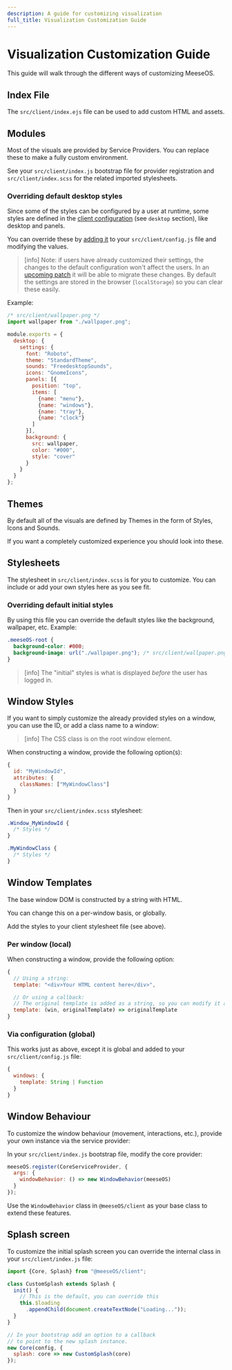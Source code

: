 ```yaml
---
description: A guide for customizing visualization
full_title: Visualization Customization Guide
---
```


# Visualization Customization Guide

This guide will walk through the different ways of customizing MeeseOS.

## Index File

The `src/client/index.ejs` file can be used to add custom HTML and assets.

## Modules

Most of the visuals are provided by Service Providers. You can replace these to make a fully custom environment.

See your `src/client/index.js` bootstrap file for provider registration and `src/client/index.scss` for the related imported stylesheets.

### Overriding default desktop styles

Since some of the styles can be configured by a user at runtime, some styles are defined in the [client configuration](https://github.com/os-js/osjs-client/blob/master/src/config.js) (see `desktop` section), like desktop and panels.

You can override these by [adding it](../../config/README.md#client) to your `src/client/config.js` file and modifying the values.

> [info] Note: if users have already customized their settings, the changes to the default configuration won't affect the users. In an [upcoming patch](https://github.com/os-js/osjs-client/issues/52) it will be able to migrate these changes. By default the settings are stored in the browser (`localStorage`) so you can clear these easily.

Example:

```javascript
/* src/client/wallpaper.png */
import wallpaper from "./wallpaper.png";

module.exports = {
  desktop: {
    settings: {
      font: "Roboto",
      theme: "StandardTheme",
      sounds: "FreedesktopSounds",
      icons: "GnomeIcons",
      panels: [{
        position: "top",
        items: [
          {name: "menu"},
          {name: "windows"},
          {name: "tray"},
          {name: "clock"}
        ]
      }],
      background: {
        src: wallpaper,
        color: "#000",
        style: "cover"
      }
    }
  }
};
```

## Themes

By default all of the visuals are defined by Themes in the form of Styles, Icons and Sounds.

If you want a completely customized experience you should look into these.

## Stylesheets

The stylesheet in `src/client/index.scss` is for you to customize. You can include or add your own styles here as you see fit.

### Overriding default initial styles

By using this file you can override the default styles like the background, wallpaper, etc. Example:

```css
.meeseOS-root {
  background-color: #000;
  background-image: url("./wallpaper.png"); /* src/client/wallpaper.png */
}
```

> [info] The "initial" styles is what is displayed *before* the user has logged in.

## Window Styles

If you want to simply customize the already provided styles on a window, you can use the ID, or add a class name to a window:

> [info] The CSS class is on the root window element.

When constructing a window, provide the following option(s):

```javascript
{
  id: "MyWindowId",
  attributes: {
    classNames: ["MyWindowClass"]
  }
}
```

Then in your `src/client/index.scss` stylesheet:

```css
.Window_MyWindowId {
  /* Styles */
}

.MyWindowClass {
  /* Styles */
}
```

## Window Templates

The base window DOM is constructed by a string with HTML.

You can change this on a per-window basis, or globally.

Add the styles to your client stylesheet file (see above).

### Per window (local)

When constructing a window, provide the following option:

```javascript
{
  // Using a string:
  template: "<div>Your HTML content here</div>",

  // Or using a callback:
  // The original template is added as a string, so you can modify it as you see fit
  template: (win, originalTemplate) => originalTemplate
}
```

### Via configuration (global)

This works just as above, except it is global and added to your `src/client/config.js` file:

```javascript
{
  windows: {
    template: String | Function
  }
}
```

## Window Behaviour

To customize the window behaviour (movement, interactions, etc.), provide your own instance via the service provider:

In your `src/client/index.js` bootstrap file, modify the core provider:

```javascript
meeseOS.register(CoreServiceProvider, {
  args: {
    windowBehavior: () => new WindowBehavior(meeseOS)
  }
});
```

Use the `WindowBehavior` class in `@meeseOS/client` as your base class to extend these features.

## Splash screen

To customize the initial splash screen you can override the internal class in your `src/client/index.js` file:

```javascript
import {Core, Splash} from "@meeseOS/client";

class CustomSplash extends Splash {
  init() {
    // This is the default, you can override this
    this.$loading
      .appendChild(document.createTextNode("Loading..."));
  }
}

// In your bootstrap add an option to a callback
// to point to the new splash instance.
new Core(config, {
  splash: core => new CustomSplash(core)
});
```
